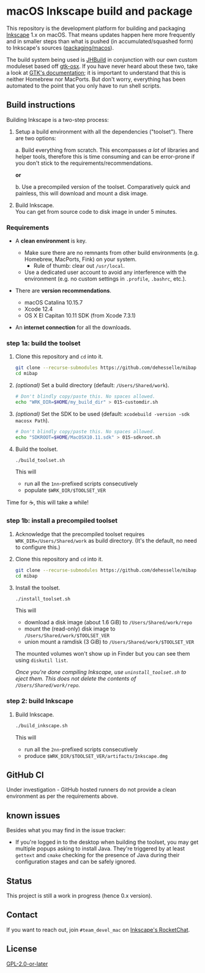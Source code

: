 # **m**acOS **I**nkscape **b**uild **a**nd **p**ackage

This repository is the development platform for building and packaging [Inkscape](https://inkscape.org) 1.x on macOS. That means updates happen here more frequently and in smaller steps than what is pushed (in accumulated/squashed form) to Inkscape's sources ([packaging/macos](https://gitlab.com/inkscape/inkscape/-/tree/master/packaging/macos)).

The build system being used is [JHBuild](https://gitlab.gnome.org/GNOME/jhbuild) in conjunction with our own custom moduleset based off [gtk-osx](https://gitlab.gnome.org/GNOME/gtk-osx). If you have never heard about these two, take a look at [GTK's documentation](https://www.gtk.org/docs/installations/macos/); it is important to understand that this is neither Homebrew nor MacPorts. But don't worry, everything has been automated to the point that you only have to run shell scripts.

## Build instructions

Building Inkscape is a two-step process:

1. Setup a build environment with all the dependencies ("toolset"). There are two options:

   a. Build everything from scratch. This encompasses _a lot_ of libraries and helper tools, therefore this is time consuming and can be error-prone if you don't stick to the requirements/recommendations.

   __or__

   b. Use a precompiled version of the toolset. Comparatively quick and painless, this will download and mount a disk image.

1. Build Inkscape.  
   You can get from source code to disk image in under 5 minutes.

### Requirements

- A __clean environment__ is key.
  - Make sure there are no remnants from other build environments (e.g. Homebrew, MacPorts, Fink) on your system.
    - Rule of thumb: clear out `/usr/local`.
  - Use a dedicated user account to avoid any interference with the environment (e.g. no custom settings in `.profile`, `.bashrc`, etc.).

- There are __version recommendations__.
  - macOS Catalina 10.15.7
  - Xcode 12.4
  - OS X El Capitan 10.11 SDK (from Xcode 7.3.1)

- An __internet connection__ for all the downloads.

### step 1a: build the toolset

1. Clone this repository and `cd` into it.

   ```bash
   git clone --recurse-submodules https://github.com/dehesselle/mibap
   cd mibap
   ```

1. _(optional)_ Set a build directory (default: `/Users/Shared/work`).

   ```bash
   # Don't blindly copy/paste this. No spaces allowed.
   echo "WRK_DIR=$HOME/my_build_dir" > 015-customdir.sh
   ```

1. _(optional)_ Set the SDK to be used (default: `xcodebuild -version -sdk macosx Path`).

   ```bash
   # Don't blindly copy/paste this. No spaces allowed.
   echo "SDKROOT=$HOME/MacOSX10.11.sdk" > 015-sdkroot.sh
   ```

1. Build the toolset.

   ```bash
   ./build_toolset.sh
   ```

   This will

   - run all the `1nn`-prefixed scripts consecutively
   - populate `$WRK_DIR/$TOOLSET_VER`

Time for ☕, this will take a while!

### step 1b: install a precompiled toolset

1. Acknowledge that the precompiled toolset requires `WRK_DIR=/Users/Shared/work` as build directory. (It's the default, no need to configure this.)

1. Clone this repository and `cd` into it.

   ```bash
   git clone --recurse-submodules https://github.com/dehesselle/mibap
   cd mibap
   ```

1. Install the toolset.

   ```bash
   ./install_toolset.sh
   ```

   This will

   - download a disk image (about 1.6 GiB) to `/Users/Shared/work/repo`
   - mount the (read-only) disk image to `/Users/Shared/work/$TOOLSET_VER`
   - union mount a ramdisk (3 GiB) to `/Users/Shared/work/$TOOLSET_VER`

   The mounted volumes won't show up in Finder but you can see them using `diskutil list`.

   _Once you're done compiling Inkscape, use `uninstall_toolset.sh` to eject them. This does not delete the contents of `/Users/Shared/work/repo`._

### step 2: build Inkscape

1. Build Inkscape.

   ```bash
   ./build_inkscape.sh
   ```

   This will

   - run all the `2nn`-prefixed scripts consecutively
   - produce `$WRK_DIR/$TOOLSET_VER/artifacts/Inkscape.dmg`

## GitHub CI

Under investigation - GitHub hosted runners do not provide a clean environment as per the requirements above.
## known issues

Besides what you may find in the issue tracker:

- If you're logged in to the desktop when building the toolset, you may get multiple popups asking to install Java. They're triggered by at least `gettext` and `cmake` checking for the presence of Java during their configuration stages and can be safely ignored.

## Status

This project is still a work in progress (hence 0.x version).

## Contact

If you want to reach out, join `#team_devel_mac` on [Inkscape's RocketChat](https://chat.inkscape.org/).

## License

[GPL-2.0-or-later](LICENSE)
